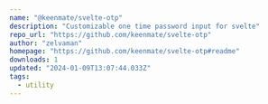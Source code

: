 ```yaml
---
name: "@keenmate/svelte-otp"
description: "Customizable one time password input for svelte"
repo_url: "https://github.com/keenmate/svelte-otp"
author: "zelvaman"
homepage: "https://github.com/keenmate/svelte-otp#readme"
downloads: 1
updated: "2024-01-09T13:07:44.033Z"
tags: 
  - utility
---
```

